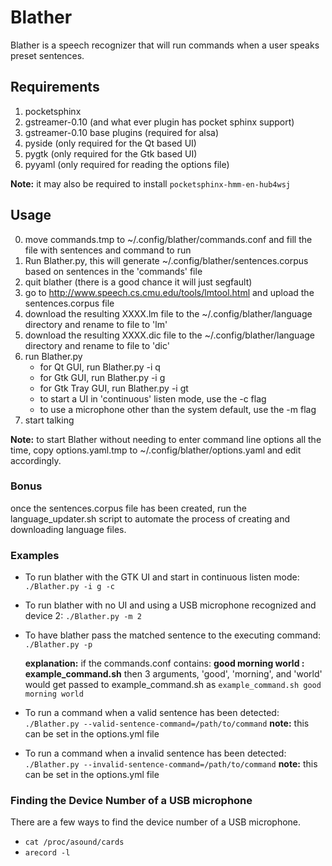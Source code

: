 # Blather

Blather is a speech recognizer that will run commands when a user speaks preset sentences.

## Requirements

1. pocketsphinx
2. gstreamer-0.10 (and what ever plugin has pocket sphinx support)
3. gstreamer-0.10 base plugins (required for alsa)
4. pyside (only required for the Qt based UI)
5. pygtk (only required for the Gtk based UI)
6. pyyaml (only required for reading the options file)

**Note:** it may also be required to install `pocketsphinx-hmm-en-hub4wsj`


## Usage

0. move commands.tmp to ~/.config/blather/commands.conf and fill the file with sentences and command to run
1. Run Blather.py, this will generate ~/.config/blather/sentences.corpus based on sentences in the 'commands' file
2. quit blather (there is a good chance it will just segfault)
3. go to <http://www.speech.cs.cmu.edu/tools/lmtool.html> and upload the sentences.corpus file
4. download the resulting XXXX.lm file to the ~/.config/blather/language directory and rename to file to 'lm'
5. download the resulting XXXX.dic file to the ~/.config/blather/language directory and rename to file to 'dic'
6. run Blather.py
    * for Qt GUI, run Blather.py -i q
    * for Gtk GUI, run Blather.py -i g
    * for Gtk Tray GUI, run Blather.py -i gt
    * to start a UI in 'continuous' listen mode, use the -c flag
    * to use a microphone other than the system default, use the -m flag
7. start talking

**Note:** to start Blather without needing to enter command line options all the time, copy options.yaml.tmp to ~/.config/blather/options.yaml and edit accordingly.

### Bonus

once the sentences.corpus file has been created, run the language_updater.sh script to automate the process of creating and downloading language files.

### Examples

* To run blather with the GTK UI and start in continuous listen mode:
`./Blather.py -i g -c`

* To run blather with no UI and using a USB microphone recognized and device 2:
`./Blather.py -m 2`

* To have blather pass the matched sentence to the executing command:
 `./Blather.py -p`

 	**explanation:** if the commands.conf contains:
 **good morning world : example_command.sh**
 then 3 arguments, 'good', 'morning', and 'world' would get passed to example_command.sh as
 `example_command.sh good morning world`

* To run a command when a valid sentence has been detected:
	`./Blather.py --valid-sentence-command=/path/to/command`
	**note:** this can be set in the options.yml file
* To run a command when a invalid sentence has been detected:
	`./Blather.py --invalid-sentence-command=/path/to/command`
	**note:** this can be set in the options.yml file

### Finding the Device Number of a USB microphone
There are a few ways to find the device number of a USB microphone.

* `cat /proc/asound/cards`
* `arecord -l`
